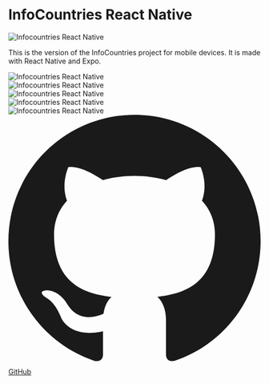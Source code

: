# InfoCountries React Native

<img src= "/assets/infoCountriesRN/icrn_2.png" class="mx-auto max-h-80 mt-8" alt="Infocountries React Native">


This is the version of the InfoCountries project for mobile devices. It is made with React Native and Expo.


 <div class="slider-vertical mx-auto mt-6 ">
        <div class="slides-vertical">
            <div> <img src= "/assets/infoCountriesRN/icrn_6.png" alt="Infocountries React Native"></div>
            <div> <img src= "/assets/infoCountriesRN/icrn_5.png" alt="Infocountries React Native"></div>
            <div> <img src= "/assets/infoCountriesRN/icrn_1.png" alt="Infocountries React Native"></div>
            <div> <img src= "/assets/infoCountriesRN/icrn_7.png" alt="Infocountries React Native"></div>
            <div> <img src= "/assets/infoCountriesRN/icrn_4.png" alt="Infocountries React Native"></div>
        </div>
</div>

  <div class="flex flex-wrap justify-center gap-4 mt-8">
    <a href="https://github.com/VictorGlvez/InfoCountriesReactNative" class="px-6 py-2 text-sm font-medium bg-zinc-400/50 hover:bg-zinc-400 dark:bg-zinc-500/50 dark:hover:bg-zinc-500 rounded-lg focus:ring-2 focus:ring-offset-2 transition-colors duration-400 anchor flex items-center" target="_blank">
      <svg xmlns="http://www.w3.org/2000/svg" class="h-5 w-5 mr-2 anchor dark:text-gray-100/75" fill="currentColor" viewBox="0 0 24 24">
        <path d="M12 0c-6.626 0-12 5.373-12 12 0 5.302 3.438 9.8 8.207 11.387.599.111.793-.261.793-.577v-2.234c-3.338.726-4.033-1.416-4.033-1.416-.546-1.387-1.333-1.756-1.333-1.756-1.089-.745.083-.729.083-.729 1.205.084 1.839 1.237 1.839 1.237 1.07 1.834 2.807 1.304 3.492.997.107-.775.418-1.305.762-1.604-2.665-.305-5.467-1.334-5.467-5.931 0-1.311.469-2.381 1.236-3.221-.124-.303-.535-1.524.117-3.176 0 0 1.008-.322 3.301 1.23.957-.266 1.983-.399 3.003-.404 1.02.005 2.047.138 3.006.404 2.291-1.552 3.297-1.23 3.297-1.23.653 1.653.242 2.874.118 3.176.77.84 1.235 1.911 1.235 3.221 0 4.609-2.807 5.624-5.479 5.921.43.372.823 1.102.823 2.222v3.293c0 .319.192.694.801.576 4.765-1.589 8.199-6.086 8.199-11.386 0-6.627-5.373-12-12-12z"/>
      </svg>
      <span class="anchor ">GitHub</span>
    </a>
  </div>
